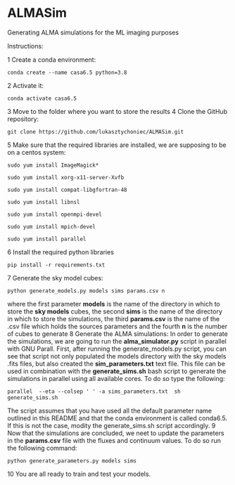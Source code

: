 # ALMASim
Generating ALMA simulations for the ML imaging purposes

Instructions:

1 Create a conda environment:
<pre><code>conda create --name casa6.5 python=3.8 </code></pre>
2 Activate it:
<pre><code>conda activate casa6.5</code></pre>
3 Move to the folder where you want to store the results
4 Clone the GitHub repository:
<pre><code>git clone https://github.com/lukasztychoniec/ALMASim.git</pre></code>
5 Make sure that the required libraries are installed, we are supposing to be on a centos system:

<pre><code>sudo yum install ImageMagick*</code></pre>
<pre><code>sudo yum install xorg-x11-server-Xvfb</code></pre>
<pre><code>sudo yum install compat-libgfortran-48</code></pre>
<pre><code>sudo yum install libnsl</code></pre>
<pre><code>sudo yum install openmpi-devel</code></pre>
<pre><code>sudo yum install mpich-devel</code></pre>
<pre><code>sudo yum install parallel</code></pre>

6 Install the required python libraries
<pre><code>pip install -r requirements.txt</code></pre>
7 Generate the sky model cubes:
<pre><code>python generate_models.py models sims params.csv n </code></pre>
where the first parameter <b>models</b> is the name of the directory in which to store the <b>sky models</b> cubes, the second <b>sims</b> is the name of the directory in which to store the simulations, the third <b>params.csv</b> is the name of the .csv file which holds the sources parameters and the fourth <b>n</b> is the number of cubes to generate
8 Generate the ALMA simulations:
In order to generate the simulations, we are going to run the <b>alma_simulator.py</b> script in parallel with GNU Parall.
First, after running the generate_models.py script, you can see that script not only populated the models directory with the sky models .fits files, but also created the <b>sim_parameters.txt</b> text file.
This file can be used in combination with the <b>generate_sims.sh</b> bash script to generate the simulations in parallel using all available cores. To do so type the following:
<pre><code>parallel  --eta --colsep ' ' -a sims_parameters.txt  sh generate_sims.sh </code></pre>
The script assumes that you have used all the default parameter name outlined in this README and that the conda environment is called conda6.5. If this is not the case, modity the generate_sims.sh script accordingly.
9 Now that the simulations are concluded, we neet to update the parameters in the <b>params.csv</b> file with the fluxes and continuum values. To do so run the following command:
<pre><code>python generate_parameters.py models sims </code></pre>
10 You are all ready to train and test your models. 
